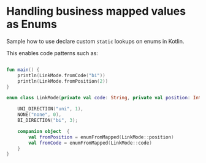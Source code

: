 # Handling business mapped values as Enums

Sample how to use declare custom  `static` lookups on enums in Kotlin. 

This enables code patterns such as: 

```kotlin

fun main() {
    println(LinkMode.fromCode("bi"))
    println(LinkMode.fromPosition(2))
}

enum class LinkMode(private val code: String, private val position: Int) {

    UNI_DIRECTION("uni", 1),
    NONE("none", 0),
    BI_DIRECTION("bi", 3);

    companion object  {
        val fromPosition = enumFromMapped(LinkMode::position)
        val fromCode = enumFromMapped(LinkMode::code)
    }
}
```

 